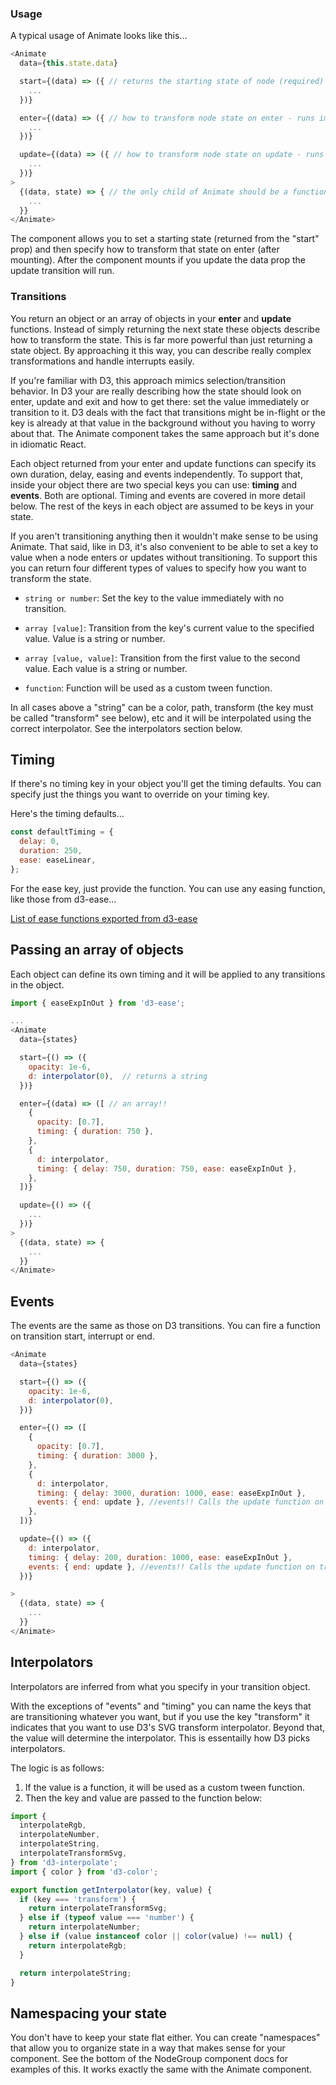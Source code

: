 ### Usage

A typical usage of Animate looks like this...

```js
<Animate
  data={this.state.data}

  start={(data) => ({ // returns the starting state of node (required)
    ...
  })}

  enter={(data) => ({ // how to transform node state on enter - runs immediately after start (optional)
    ...
  })}

  update={(data) => ({ // how to transform node state on update - runs each time data updates (optional)
    ...
  })}
>
  {(data, state) => { // the only child of Animate should be a function to render the node (required)
    ...
  }}
</Animate>
```

The component allows you to set a starting state (returned from the "start" prop) and then specify how to transform that state on enter (after mounting).
After the component mounts if you update the data prop the update transition will run.

### Transitions

You return an object or an array of objects in your **enter** and **update** functions.
Instead of simply returning the next state these objects describe how to transform the state.
This is far more powerful than just returning a state object.  By approaching it this way, you can describe really complex transformations and handle interrupts easily.

If you're familiar with D3, this approach mimics selection/transition behavior.  In D3 your are really describing how the state should look on enter, update and exit and how to get there: set the value immediately or transition to it.
D3 deals with the fact that transitions might be in-flight or the key is already at that value in the background without you having to worry about that.
The Animate component takes the same approach but it's done in idiomatic React.

Each object returned from your enter and update functions can specify its own duration, delay, easing and events independently.
To support that, inside your object there are two special keys you can use:  **timing** and **events**.  Both are optional.
Timing and events are covered in more detail below.
The rest of the keys in each object are assumed to be keys in your state.

If you aren't transitioning anything then it wouldn't make sense to be using Animate.
That said, like in D3, it's also convenient to be able to set a key to value when a node enters or updates without transitioning.
To support this you can return four different types of values to specify how you want to transform the state.

* `string or number`: Set the key to the value immediately with no transition.

* `array [value]`: Transition from the key's current value to the specified value. Value is a string or number.

* `array [value, value]`: Transition from the first value to the second value. Each value is a string or number.

* `function`: Function will be used as a custom tween function.

In all cases above a "string" can be a color, path, transform (the key must be called "transform" see below), etc and it will be interpolated using the correct interpolator.
See the interpolators section below.

## Timing

If there's no timing key in your object you'll get the timing defaults.
You can specify just the things you want to override on your timing key. 

Here's the timing defaults...
```js
const defaultTiming = {
  delay: 0,
  duration: 250,
  ease: easeLinear,
};
```
For the ease key, just provide the function.  You can use any easing function, like those from d3-ease...

[List of ease functions exported from d3-ease](https://github.com/d3/d3-ease/blob/master/index.js)

## Passing an array of objects

Each object can define its own timing and it will be applied to any transitions in the object.

```js
import { easeExpInOut } from 'd3-ease';

...
<Animate
  data={states}

  start={() => ({
    opacity: 1e-6,
    d: interpolator(0),  // returns a string
  })}

  enter={(data) => ([ // an array!!
    {
      opacity: [0.7],
      timing: { duration: 750 },
    },
    {
      d: interpolator,
      timing: { delay: 750, duration: 750, ease: easeExpInOut },
    },
  ])}

  update={() => ({
    ...
  })}
>
  {(data, state) => {
    ...
  }}
</Animate>
```

## Events

The events are the same as those on D3 transitions. You can fire a function on transition start, interrupt or end.
```js
<Animate
  data={states}

  start={() => ({
    opacity: 1e-6,
    d: interpolator(0),
  })}

  enter={() => ([
    {
      opacity: [0.7],
      timing: { duration: 3000 },
    },
    {
      d: interpolator,
      timing: { delay: 3000, duration: 1000, ease: easeExpInOut },
      events: { end: update }, //events!! Calls the update function on transition end
    },
  ])}

  update={() => ({
    d: interpolator,
    timing: { delay: 200, duration: 1000, ease: easeExpInOut },
    events: { end: update }, //events!! Calls the update function on transition end
  })}

>
  {(data, state) => {
    ...
  }}
</Animate>
```

## Interpolators

Interpolators are inferred from what you specify in your transition object.

With the exceptions of "events" and "timing" you can name the keys that are transitioning whatever you want, but if you use the key "transform" it indicates that you want to use D3's SVG transform interpolator.
Beyond that, the value will determine the interpolator.  This is essentailly how D3 picks interpolators.

The logic is as follows:
1. If the value is a function, it will be used as a custom tween function.
2. Then the key and value are passed to the function below:

```js
import {
  interpolateRgb,
  interpolateNumber,
  interpolateString,
  interpolateTransformSvg,
} from 'd3-interpolate';
import { color } from 'd3-color';

export function getInterpolator(key, value) {
  if (key === 'transform') {
    return interpolateTransformSvg;
  } else if (typeof value === 'number') {
    return interpolateNumber;
  } else if (value instanceof color || color(value) !== null) {
    return interpolateRgb;
  }

  return interpolateString;
}
```

## Namespacing your state

You don't have to keep your state flat either.
You can create "namespaces" that allow you to organize state in a way that makes sense for your component.
See the bottom of the NodeGroup component docs for examples of this.  It works exactly the same with the Animate component.
